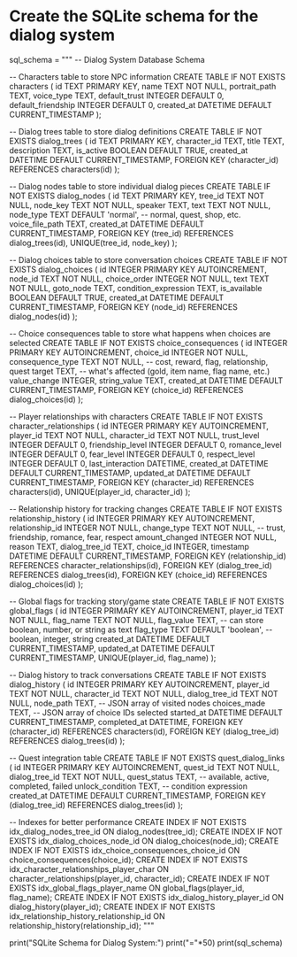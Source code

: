 # Create the SQLite schema for the dialog system
sql_schema = """
-- Dialog System Database Schema

-- Characters table to store NPC information
CREATE TABLE IF NOT EXISTS characters (
    id TEXT PRIMARY KEY,
    name TEXT NOT NULL,
    portrait_path TEXT,
    voice_type TEXT,
    default_trust INTEGER DEFAULT 0,
    default_friendship INTEGER DEFAULT 0,
    created_at DATETIME DEFAULT CURRENT_TIMESTAMP
);

-- Dialog trees table to store dialog definitions
CREATE TABLE IF NOT EXISTS dialog_trees (
    id TEXT PRIMARY KEY,
    character_id TEXT,
    title TEXT,
    description TEXT,
    is_active BOOLEAN DEFAULT TRUE,
    created_at DATETIME DEFAULT CURRENT_TIMESTAMP,
    FOREIGN KEY (character_id) REFERENCES characters(id)
);

-- Dialog nodes table to store individual dialog pieces
CREATE TABLE IF NOT EXISTS dialog_nodes (
    id TEXT PRIMARY KEY,
    tree_id TEXT NOT NULL,
    node_key TEXT NOT NULL,
    speaker TEXT,
    text TEXT NOT NULL,
    node_type TEXT DEFAULT 'normal', -- normal, quest, shop, etc.
    voice_file_path TEXT,
    created_at DATETIME DEFAULT CURRENT_TIMESTAMP,
    FOREIGN KEY (tree_id) REFERENCES dialog_trees(id),
    UNIQUE(tree_id, node_key)
);

-- Dialog choices table to store conversation choices
CREATE TABLE IF NOT EXISTS dialog_choices (
    id INTEGER PRIMARY KEY AUTOINCREMENT,
    node_id TEXT NOT NULL,
    choice_order INTEGER NOT NULL,
    text TEXT NOT NULL,
    goto_node TEXT,
    condition_expression TEXT,
    is_available BOOLEAN DEFAULT TRUE,
    created_at DATETIME DEFAULT CURRENT_TIMESTAMP,
    FOREIGN KEY (node_id) REFERENCES dialog_nodes(id)
);

-- Choice consequences table to store what happens when choices are selected
CREATE TABLE IF NOT EXISTS choice_consequences (
    id INTEGER PRIMARY KEY AUTOINCREMENT,
    choice_id INTEGER NOT NULL,
    consequence_type TEXT NOT NULL, -- cost, reward, flag, relationship, quest
    target TEXT, -- what's affected (gold, item name, flag name, etc.)
    value_change INTEGER,
    string_value TEXT,
    created_at DATETIME DEFAULT CURRENT_TIMESTAMP,
    FOREIGN KEY (choice_id) REFERENCES dialog_choices(id)
);

-- Player relationships with characters
CREATE TABLE IF NOT EXISTS character_relationships (
    id INTEGER PRIMARY KEY AUTOINCREMENT,
    player_id TEXT NOT NULL,
    character_id TEXT NOT NULL,
    trust_level INTEGER DEFAULT 0,
    friendship_level INTEGER DEFAULT 0,
    romance_level INTEGER DEFAULT 0,
    fear_level INTEGER DEFAULT 0,
    respect_level INTEGER DEFAULT 0,
    last_interaction DATETIME,
    created_at DATETIME DEFAULT CURRENT_TIMESTAMP,
    updated_at DATETIME DEFAULT CURRENT_TIMESTAMP,
    FOREIGN KEY (character_id) REFERENCES characters(id),
    UNIQUE(player_id, character_id)
);

-- Relationship history for tracking changes
CREATE TABLE IF NOT EXISTS relationship_history (
    id INTEGER PRIMARY KEY AUTOINCREMENT,
    relationship_id INTEGER NOT NULL,
    change_type TEXT NOT NULL, -- trust, friendship, romance, fear, respect
    amount_changed INTEGER NOT NULL,
    reason TEXT,
    dialog_tree_id TEXT,
    choice_id INTEGER,
    timestamp DATETIME DEFAULT CURRENT_TIMESTAMP,
    FOREIGN KEY (relationship_id) REFERENCES character_relationships(id),
    FOREIGN KEY (dialog_tree_id) REFERENCES dialog_trees(id),
    FOREIGN KEY (choice_id) REFERENCES dialog_choices(id)
);

-- Global flags for tracking story/game state
CREATE TABLE IF NOT EXISTS global_flags (
    id INTEGER PRIMARY KEY AUTOINCREMENT,
    player_id TEXT NOT NULL,
    flag_name TEXT NOT NULL,
    flag_value TEXT, -- can store boolean, number, or string as text
    flag_type TEXT DEFAULT 'boolean', -- boolean, integer, string
    created_at DATETIME DEFAULT CURRENT_TIMESTAMP,
    updated_at DATETIME DEFAULT CURRENT_TIMESTAMP,
    UNIQUE(player_id, flag_name)
);

-- Dialog history to track conversations
CREATE TABLE IF NOT EXISTS dialog_history (
    id INTEGER PRIMARY KEY AUTOINCREMENT,
    player_id TEXT NOT NULL,
    character_id TEXT NOT NULL,
    dialog_tree_id TEXT NOT NULL,
    node_path TEXT, -- JSON array of visited nodes
    choices_made TEXT, -- JSON array of choice IDs selected
    started_at DATETIME DEFAULT CURRENT_TIMESTAMP,
    completed_at DATETIME,
    FOREIGN KEY (character_id) REFERENCES characters(id),
    FOREIGN KEY (dialog_tree_id) REFERENCES dialog_trees(id)
);

-- Quest integration table
CREATE TABLE IF NOT EXISTS quest_dialog_links (
    id INTEGER PRIMARY KEY AUTOINCREMENT,
    quest_id TEXT NOT NULL,
    dialog_tree_id TEXT NOT NULL,
    quest_status TEXT, -- available, active, completed, failed
    unlock_condition TEXT, -- condition expression
    created_at DATETIME DEFAULT CURRENT_TIMESTAMP,
    FOREIGN KEY (dialog_tree_id) REFERENCES dialog_trees(id)
);

-- Indexes for better performance
CREATE INDEX IF NOT EXISTS idx_dialog_nodes_tree_id ON dialog_nodes(tree_id);
CREATE INDEX IF NOT EXISTS idx_dialog_choices_node_id ON dialog_choices(node_id);
CREATE INDEX IF NOT EXISTS idx_choice_consequences_choice_id ON choice_consequences(choice_id);
CREATE INDEX IF NOT EXISTS idx_character_relationships_player_char ON character_relationships(player_id, character_id);
CREATE INDEX IF NOT EXISTS idx_global_flags_player_name ON global_flags(player_id, flag_name);
CREATE INDEX IF NOT EXISTS idx_dialog_history_player_id ON dialog_history(player_id);
CREATE INDEX IF NOT EXISTS idx_relationship_history_relationship_id ON relationship_history(relationship_id);
"""

print("SQLite Schema for Dialog System:")
print("="*50)
print(sql_schema)